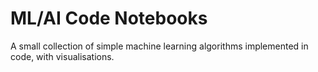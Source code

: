 # ML/AI Code Notebooks

A small collection of simple machine learning algorithms implemented in
code, with visualisations.
